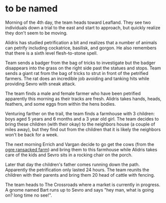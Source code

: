 # to be named

Morning of the 4th day, 
the team heads toward Leafland.
They see two individuals down a trial to the east and start to approach,
but quickly realize they don't seem to be moving.

Alidris has studied petrification a bit and realizes that a number of animals 
can petrify including cockatrice, basilisk, and gorgon. 
He also remembers that there is a sixth level flesh-to-stone spell.

Team sends a badger from the bag of tricks to investigate but the badger 
disappears into the grass on
the right side past the statues and stops.
Team sends a giant rat from the bag of tricks to strut in front of the petrified
farmers. 
The rat does an incredible job avoiding and tanking hits while providing
Sevro with sneak attack.

The team finds a male and female farmer who have been petrified apparently this 
morning as their tracks are fresh.
Alidris takes hands, heads, feathers, and some eggs from within the hens bodies.

Venturing farther on the trail, 
the team finds a farmhouse with 3 children: 
boys aged 5 years and 6 months and a 3 year old girl. 
The team decides to bring these children (with their okay) to the neighbors house 
(a couple of miles away), 
but they find out from the children that it is likely the neighbors won't be 
back for a week.

The next morning Errich and Vargan decide to go get the cows 
(from the [ogre ransacked farm](20180218.html)) and bring them to
this farmhouse
while Alidris takes care of the kids and Sevro sits in a rocking chair on the 
porch.

Later that day the children's father comes running down the path.
Apparently the petrification only lasted 24 hours.
The team reunits the children with their parents and bring them 20 head of 
cattle with fencing.

The team heads to The Crossroads where a market is currently in progress. 
A gnome named Bart runs up to Sevro and says 
"hey man, what is going on? long time no see!".
